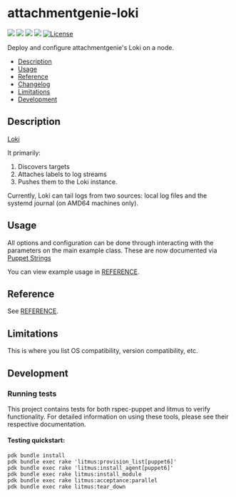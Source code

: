 # attachmentgenie-loki

[![](https://img.shields.io/puppetforge/pdk-version/attachmentgenie/loki.svg?style=popout)](https://forge.puppetlabs.com/attachmentgenie/loki)
[![](https://img.shields.io/puppetforge/v/attachmentgenie/loki.svg?style=popout)](https://forge.puppetlabs.com/attachmentgenie/loki)
[![](https://img.shields.io/puppetforge/dt/attachmentgenie/loki.svg?style=popout)](https://forge.puppetlabs.com/attachmentgenie/loki)
[![](https://travis-ci.org/attachmentgenie/attachmentgenie-loki.svg?branch=master)](https://travis-ci.org/attachmentgenie/attachmentgenie-loki)
[![License](https://img.shields.io/github/license/attachmentgenie/attachmentgenie-loki?stype=popout)](https://github.com/attachmentgenie/attachmentgenie-loki/blob/master/LICENSE)

Deploy and configure attachmentgenie's Loki on a node.

- [Description](#description)
- [Usage](#usage)
- [Reference](#reference)
- [Changelog](#changelog)
- [Limitations](#limitations)
- [Development](#development)

## Description

[Loki](https://grafana.com/oss/loki)

It primarily:

1. Discovers targets
2. Attaches labels to log streams
3. Pushes them to the Loki instance.

Currently, Loki can tail logs from two sources: local log files and the systemd journal (on AMD64 machines only).

## Usage

All options and configuration can be done through interacting with the parameters
on the main example class.
These are now documented via [Puppet Strings](https://github.com/puppetlabs/puppet-strings)

You can view example usage in [REFERENCE](REFERENCE.md).

## Reference

See [REFERENCE](REFERENCE.md).

## Limitations

This is where you list OS compatibility, version compatibility, etc.

## Development

### Running tests

This project contains tests for both rspec-puppet and litmus to verify functionality. For detailed information on using these tools, please see their respective documentation.

#### Testing quickstart:

```
pdk bundle install
pdk bundle exec rake 'litmus:provision_list[puppet6]'
pdk bundle exec rake 'litmus:install_agent[puppet6]'
pdk bundle exec rake litmus:install_module
pdk bundle exec rake litmus:acceptance:parallel
pdk bundle exec rake litmus:tear_down
